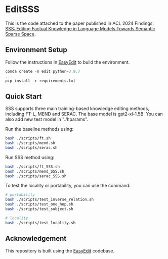 # EditSSS
This is the code attached to the paper published in ACL 2024 Findings: [SSS: Editing Factual Knowledge in Language Models Towards Semantic Sparse Space](https://aclanthology.org).

## Environment Setup
Follow the instructions in [EasyEdit](https://github.com/zjunlp/EasyEdit) to build the environment. 

```python
conda create -n edit python=3.9.7
...
pip install -r requirements.txt
```

## Quick Start
SSS supports three main training-based knowledge editing methods, including FT-L, MEND and SERAC. The base model is gpt2-xl-1.5B. You can also add new test model in "./hparams". 

Run the baseline methods using:

```bash
bash ./scripts/ft.sh
bash ./scripts/mend.sh
bash ./scripts/serac.sh
```

Run SSS method using:

```bash
bash ./scripts/ft_SSS.sh
bash ./scripts/mend_SSS.sh
bash ./scripts/serac_SSS.sh
```

To test the locality or portability, you can use the command:

```bash
# portability
bash ./scripts/test_inverse_relation.sh
bash ./scripts/test_one_hop.sh
bash ./scripts/test_subject.sh

# locality
bash ./scripts/test_locality.sh
```

## Acknowledgement
This repository is built using the [EasyEdit](https://github.com/zjunlp/EasyEdit) codebase.